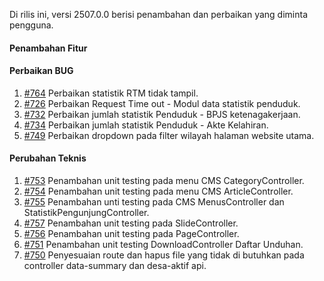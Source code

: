 Di rilis ini, versi 2507.0.0 berisi penambahan dan perbaikan yang diminta pengguna.

#### Penambahan Fitur



#### Perbaikan BUG

1. [#764](https://github.com/OpenSID/OpenKab/issues/764) Perbaikan statistik RTM tidak tampil.
2. [#726](https://github.com/OpenSID/OpenKab/issues/726) Perbaikan Request Time out - Modul data statistik penduduk.
3. [#732](https://github.com/OpenSID/OpenKab/issues/732) Perbaikan jumlah statistik Penduduk - BPJS ketenagakerjaan.
4. [#734](https://github.com/OpenSID/OpenKab/issues/734) Perbaikan jumlah statistik Penduduk - Akte Kelahiran.
5. [#749](https://github.com/OpenSID/OpenKab/issues/749) Perbaikan dropdown pada filter wilayah halaman website utama.

#### Perubahan Teknis

1. [#753](https://github.com/OpenSID/OpenKab/issues/753) Penambahan unit testing pada menu CMS CategoryController.
2. [#754](https://github.com/OpenSID/OpenKab/issues/754) Penambahan unit testing pada menu CMS ArticleController.
3. [#755](https://github.com/OpenSID/OpenKab/issues/755) Penambahan unti testing pada CMS MenusController dan StatistikPengunjungController.
4. [#757](https://github.com/OpenSID/OpenKab/issues/757) Penambahan unit testing pada SlideController.
5. [#756](https://github.com/OpenSID/OpenKab/issues/756) Penambahan unit testing pada PageController.
6. [#751](https://github.com/OpenSID/OpenKab/issues/751) Penambahan unit testing DownloadController Daftar Unduhan.
7. [#750](https://github.com/OpenSID/OpenKab/issues/750) Penyesuaian route dan hapus file yang tidak di butuhkan pada controller data-summary dan desa-aktif api.